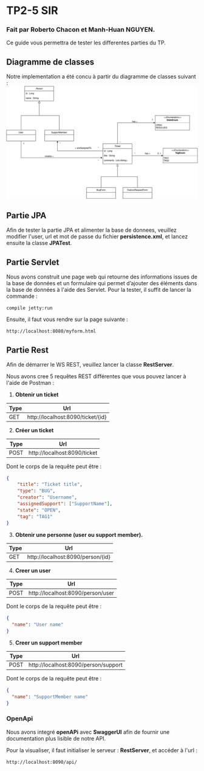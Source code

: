 # TP2-5 SIR

### Fait par Roberto Chacon et Manh-Huan NGUYEN.

Ce guide vous permettra de tester les differentes parties du TP.
## Diagramme de classes

Notre implementation a été concu à partir du diagramme de classes suivant :
![alt classDiagram](./classDiagram.png)

## Partie JPA

Afin de tester la partie JPA et alimenter la base de donnees, veuillez modifier l'user, url et mot de passe du fichier **persistence.xml**, et lancez ensuite la classe **JPATest**.

## Partie Servlet

Nous avons construit une page web qui retourne des informations issues de la base de données et un formulaire qui permet
d’ajouter des éléments dans la base de données à l'aide des Servlet.
Pour la tester, il suffit de lancer la commande :

```
compile jetty:run
```

Ensuite, il faut vous rendre sur la page suivante :

```
http://localhost:8080/myform.html
```

## Partie Rest
Afin de démarrer le WS REST, veuillez lancer la classe **RestServer**.

Nous avons cree 5 requêtes REST différentes que vous pouvez lancer à l'aide de Postman :

1. **Obtenir un ticket**

| Type | Url                               |
|------|-----------------------------------|
| GET  | http://localhost:8090/ticket/{id} |

2. **Créer un ticket**

| Type | Url                          |
|------|------------------------------|
| POST | http://localhost:8090/ticket |

Dont le corps de la requête peut être :
```json
{
    "title": "Ticket title",
    "type": "BUG",
    "creator": "Username",
    "assignedSupport": ["SupportName"],
    "state": "OPEN",
    "tag": "TAG1"
}
```


3. **Obtenir une personne (user ou support member).**

| Type | Url                               |
|------|-----------------------------------|
| GET  | http://localhost:8090/person/{id} |

4. **Creer un user**

| Type | Url                               |
|------|-----------------------------------|
| POST | http://localhost:8090/person/user |

Dont le corps de la requête peut être :
```json
{
  "name": "User name"
}
```

5. **Creer un support member**

| Type | Url                                  |
|------|--------------------------------------|
| POST | http://localhost:8090/person/support |

Dont le corps de la requête peut être :
```json
{
  "name": "SupportMember name"
}
```

### OpenApi
Nous avons integré **openAPi** avec **SwaggerUI** afin de fournir une documentation plus lisible de notre API.

Pour la visualiser, il faut initialiser le serveur : **RestServer**, et accéder à l'url :
```
http://localhost:8090/api/
```
